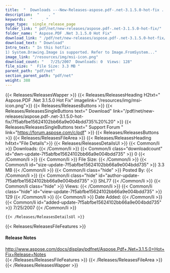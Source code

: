 ```yaml
---
title:  "  Downloads ---New-Releases-aspose.pdf-.net-3.1.5.0-hot-fix . " 
description:  "    . " 
keywords:  "    . " 
page_type:  single_release_page
folder_link: " pdf/net/new-releases/aspose.pdf-.net-3.1.5.0-hot-fix/"
folder_name: " Aspose.PDF .Net 3.1.5.0 Hot Fix"
download_link: " /pdf/net/new-releases/aspose.pdf-.net-3.1.5.0-hot-fix/7f5abfbe15624102bb66a9e004bdd735"
download_text: " Download"
Intro_text: " In this hotfix:
1) System.Drawing.Image is supported. Refer to Image.FromSystem..."
image_link: "/resources/img/msi-icon.png"
download_count: "   7/25/2007  Downloads: 0  Views: 128"
file_size: "  File Size: 3.3 MB "
parent_path: "pdf/net"
section_parent_path: "pdf/net"
weight: 388 
---
```


{{< Releases/ReleasesWapper >}}
  {{< Releases/ReleasesHeading H2txt=" Aspose.PDF .Net 3.1.5.0 Hot Fix" imagelink="/resources/img/msi-icon.png">}}
  {{< Releases/ReleasesButtons >}}
    {{< Releases/ReleasesSingleButtons text=" Download" link="/pdf/net/new-releases/aspose.pdf-.net-3.1.5.0-hot-fix/7f5abfbe15624102bb66a9e004bdd735%20%20" >}}
    {{< Releases/ReleasesSingleButtons text=" Support Forum " link="https://forum.aspose.com/c/pdf" >}}
  {{< Releases/ReleasesButtons >}}
  {{< Releases/ReleasesFileArea >}}
    {{< Releases/ReleasesHeading h4txt="File Details">}}
    {{< Releases/ReleasesDetailsUl >}}
            {{< Common/li  >}} Downloads: {{< /Common/li >}} 
      {{< Common/li class="downloadcount" id="dwn-update-7f5abfbe15624102bb66a9e004bdd735" >}} 0 {{< /Common/li >}} 
      {{< Common/li  >}} File Size: {{< /Common/li >}} 
      {{< Common/li id="size-update-7f5abfbe15624102bb66a9e004bdd735" >}} 3.3 MB {{< /Common/li >}} 
      {{< Common/li  class="hide" >}} Posted By: {{< /Common/li >}} 
      {{< Common/li class="hide" id="author-update-7f5abfbe15624102bb66a9e004bdd735" >}} ShL77 {{< /Common/li >}} 
      {{< Common/li class="hide"  >}} Views: {{< /Common/li >}} 
      {{< Common/li class="hide" id="view-update-7f5abfbe15624102bb66a9e004bdd735" >}} 129 {{< /Common/li >}} 
      {{< Common/li  >}} Date Added: {{< /Common/li >}} 
      {{< Common/li id="added-update-7f5abfbe15624102bb66a9e004bdd735" >}} 7/25/2007 {{< /Common/li >}} 

    {{< /Releases/ReleasesDetailsUl >}}

  {{< Releases/ReleasesFileFeatures >}}
      <h4>Release Notes</h4><div><a href="http://www.aspose.com/docs/display/pdfnet/Aspose.Pdf+.Net+3.1.5.0+Hot+Fix+Release+Notes">http://www.aspose.com/docs/display/pdfnet/Aspose.Pdf+.Net+3.1.5.0+Hot+Fix+Release+Notes</a></div>
  {{< /Releases/ReleasesFileFeatures >}}
 {{< /Releases/ReleasesFileArea >}}
{{< /Releases/ReleasesWapper >}}


